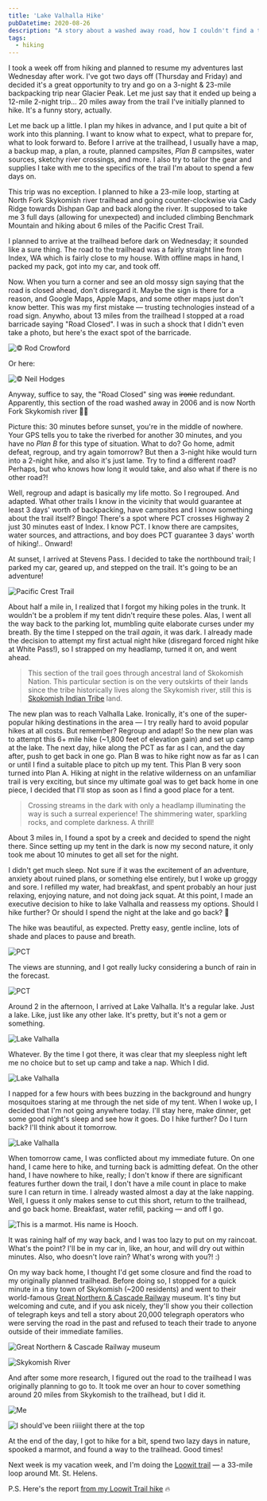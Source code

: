 ```yaml
---
title: 'Lake Valhalla Hike'
pubDatetime: 2020-08-26
description: "A story about a washed away road, how I couldn't find a trail, night hike on the Pacific Crest Trail, and killer-mosquitoes 🦟"
tags:
  - hiking
---
```


I took a week off from hiking and planned to resume my adventures last Wednesday after work. I've got two days off (Thursday and Friday) and decided it's a great opportunity to try and go on a 3-night & 23-mile backpacking trip near Glacier Peak. Let me just say that it ended up being a 12-mile 2-night trip... 20 miles away from the trail I've initially planned to hike. It's a funny story, actually.

Let me back up a little. I plan my hikes in advance, and I put quite a bit of work into this planning. I want to know what to expect, what to prepare for, what to look forward to. Before I arrive at the trailhead, I usually have a map, a backup map, a plan, a route, planned campsites, _Plan B_ campsites, water sources, sketchy river crossings, and more. I also try to tailor the gear and supplies I take with me to the specifics of the trail I'm about to spend a few days on.

This trip was no exception. I planned to hike a 23-mile loop, starting at North Fork Skykomish river trailhead and going counter-clockwise via Cady Ridge towards Dishpan Gap and back along the river. It supposed to take me 3 full days (allowing for unexpected) and included climbing Benchmark Mountain and hiking about 6 miles of the Pacific Crest Trail.

I planned to arrive at the trailhead before dark on Wednesday; it sounded like a sure thing. The road to the trailhead was a fairly straight line from Index, WA which is fairly close to my house. With offline maps in hand, I packed my pack, got into my car, and took off.

Now. When you turn a corner and see an old mossy sign saying that the road is closed ahead, don't disregard it. Maybe the sign is there for a reason, and Google Maps, Apple Maps, and some other maps just don't know better. This was my first mistake — trusting technologies instead of a road sign. Anywho, about 13 miles from the trailhead I stopped at a road barricade saying "Road Closed". I was in such a shock that I didn't even take a photo, but here's the exact spot of the barricade.

![© Rod Crowford](assets/blog/posts/lake-valhalla-hike/d68e1865335a2443b5b13953ec28bcab1cb98228-500x375.jpg)

Or here:

![© Neil Hodges](assets/blog/posts/lake-valhalla-hike/1a2c3b732dd1072594610deed01cece77ce42fd6-1600x1200.jpg)

Anyway, suffice to say, the "Road Closed" sing was ~~ironic~~ redundant. Apparently, this section of the road washed away in 2006 and is now North Fork Skykomish river 🤷‍♂️

Picture this: 30 minutes before sunset, you're in the middle of nowhere. Your GPS tells you to take the riverbed for another 30 minutes, and you have no _Plan B_ for this type of situation. What to do? Go home, admit defeat, regroup, and try again tomorrow? But then a 3-night hike would turn into a 2-night hike, and also it's just lame. Try to find a different road? Perhaps, but who knows how long it would take, and also what if there is no other road?!

Well, regroup and adapt is basically my life motto. So I regrouped. And adapted. What other trails I know in the vicinity that would guarantee at least 3 days' worth of backpacking, have campsites and I know something about the trail itself? Bingo! There's a spot where PCT crosses Highway 2 just 30 minutes east of Index. I know PCT. I know there are campsites, water sources, and attractions, and boy does PCT guarantee 3 days' worth of hiking!.. Onward!

At sunset, I arrived at Stevens Pass. I decided to take the northbound trail; I parked my car, geared up, and stepped on the trail. It's going to be an adventure!

![Pacific Crest Trail](assets/blog/posts/lake-valhalla-hike/ea03a8182b00f9dc6a59a84342e52422b8a9ff6b-1600x1200.jpg)

About half a mile in, I realized that I forgot my hiking poles in the trunk. It wouldn't be a problem if my tent didn't require these poles. Alas, I went all the way back to the parking lot, mumbling quite elaborate curses under my breath. By the time I stepped on the trail _again_, it was dark. I already made the decision to attempt my first actual night hike (disregard forced night hike at White Pass!), so I strapped on my headlamp, turned it on, and went ahead.

> This section of the trail goes through ancestral land of Skokomish Nation. This particular section is on the very outskirts of their lands since the tribe historically lives along the Skykomish river, still this is [Skokomish Indian Tribe](http://www.skokomish.org/) land.

The new plan was to reach Valhalla Lake. Ironically, it's one of the super-popular hiking destinations in the area — I try really hard to avoid popular hikes at all costs. But remember? Regroup and adapt! So the new plan was to attempt this 6+ mile hike (~1,800 feet of elevation gain) and set up camp at the lake. The next day, hike along the PCT as far as I can, and the day after, push to get back in one go. Plan B was to hike right now as far as I can or until I find a suitable place to pitch up my tent. This Plan B very soon turned into Plan A. Hiking at night in the relative wilderness on an unfamiliar trail is very exciting, but since my ultimate goal was to get back home in one piece, I decided that I'll stop as soon as I find a good place for a tent.

> Crossing streams in the dark with only a headlamp illuminating the way is such a surreal experience! The shimmering water, sparkling rocks, and complete darkness. A thrill!

About 3 miles in, I found a spot by a creek and decided to spend the night there. Since setting up my tent in the dark is now my second nature, it only took me about 10 minutes to get all set for the night.

I didn't get much sleep. Not sure if it was the excitement of an adventure, anxiety about ruined plans, or something else entirely, but I woke up groggy and sore. I refilled my water, had breakfast, and spent probably an hour just relaxing, enjoying nature, and not doing jack squat. At this point, I made an executive decision to hike to lake Valhalla and reassess my options. Should I hike further? Or should I spend the night at the lake and go back? 🤔

The hike was beautiful, as expected. Pretty easy, gentle incline, lots of shade and places to pause and breath.

![PCT](assets/blog/posts/lake-valhalla-hike/6b3b041ff6e283dc89be5a67f54c5d7236be9b41-1600x2134.jpg)

The views are stunning, and I got really lucky considering a bunch of rain in the forecast.

![PCT](assets/blog/posts/lake-valhalla-hike/502053512a4ed05acd0376c97cd3e18cb0abc4a9-2000x1224.jpg)

Around 2 in the afternoon, I arrived at Lake Valhalla. It's a regular lake. Just a lake. Like, just like any other lake. It's pretty, but it's not a gem or something.

![Lake Valhalla](assets/blog/posts/lake-valhalla-hike/ba3140deb787527b06743d7335c7a27184c2cc93-1600x1200.jpg)

Whatever. By the time I got there, it was clear that my sleepless night left me no choice but to set up camp and take a nap. Which I did.

![Lake Valhalla](assets/blog/posts/lake-valhalla-hike/9d6e7612347f5b595f2b9248cd7b51575ec2fca6-2000x2667.jpg)

I napped for a few hours with bees buzzing in the background and hungry mosquitoes staring at me through the net side of my tent. When I woke up, I decided that I'm not going anywhere today. I'll stay here, make dinner, get some good night's sleep and see how it goes. Do I hike further? Do I turn back? I'll think about it tomorrow.

![Lake Valhalla](assets/blog/posts/lake-valhalla-hike/f8126d4d58f577a682160bf8ea22314f89cb0dd1-1600x2134.jpg)

When tomorrow came, I was conflicted about my immediate future. On one hand, I came here to hike, and turning back is admitting defeat. On the other hand, I have nowhere to hike, really; I don't know if there are significant features further down the trail, I don't have a mile count in place to make sure I can return in time. I already wasted almost a day at the lake napping. Well, I guess it only makes sense to cut this short, return to the trailhead, and go back home. Breakfast, water refill, packing — and off I go.

![This is a marmot. His name is Hooch. ](assets/blog/posts/lake-valhalla-hike/b9db6717fe9834b1889645b3f77a50dcee4dd07f-1600x1600.jpg)

It was raining half of my way back, and I was too lazy to put on my raincoat. What's the point? I'll be in my car in, like, an hour, and will dry out within minutes. Also, who doesn't love rain? What's wrong with you?! :)

On my way back home, I thought I'd get some closure and find the road to my originally planned trailhead. Before doing so, I stopped for a quick minute in a tiny town of Skykomish (~200 residents) and went to their world-famous [Great Northern & Cascade Railway](https://www.greatnortherncascaderailway.com/) museum. It's tiny but welcoming and cute, and if you ask nicely, they'll show you their collection of telegraph keys and tell a story about 20,000 telegraph operators who were serving the road in the past and refused to teach their trade to anyone outside of their immediate families.

![Great Northern & Cascade Railway museum](assets/blog/posts/lake-valhalla-hike/9dbcbe95976bc83c908b712e08385801aebe5e44-2000x1500.jpg)

![Skykomish River](assets/blog/posts/lake-valhalla-hike/25e703e8f2961e8a3a60767af7d920c5249a5b4a-2000x1500.jpg)

And after some more research, I figured out the road to the trailhead I was originally planning to go to. It took me over an hour to cover something around 20 miles from Skykomish to the trailhead, but I did it.

![Me](assets/blog/posts/lake-valhalla-hike/e420bf7ab21ab86d5c4ad140baffb54b3155f03d-1600x1202.jpg)

![I should've been riiiight there at the top](assets/blog/posts/lake-valhalla-hike/a40f512a3006cfeefaeabae15d70e5004b879a91-2000x2667.jpg)

At the end of the day, I got to hike for a bit, spend two lazy days in nature, spooked a marmot, and found a way to the trailhead. Good times!

Next week is my vacation week, and I'm doing the [Loowit trail](https://www.wta.org/go-hiking/hikes/loowit) — a 33-mile loop around Mt. St. Helens.

P.S. Here's the report [from my Loowit Trail hike](/blog/loowit-trail) 🔥
